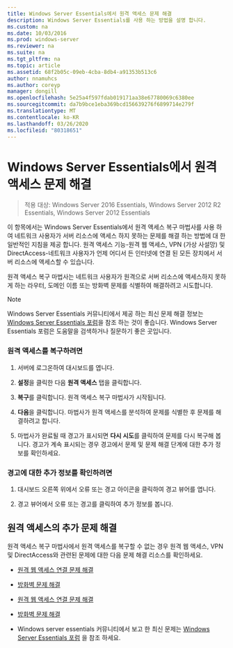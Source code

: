 ```yaml
---
title: Windows Server Essentials에서 원격 액세스 문제 해결
description: Windows Server Essentials를 사용 하는 방법을 설명 합니다.
ms.custom: na
ms.date: 10/03/2016
ms.prod: windows-server
ms.reviewer: na
ms.suite: na
ms.tgt_pltfrm: na
ms.topic: article
ms.assetid: 68f2b05c-09eb-4cba-8db4-a91353b513c6
author: nnamuhcs
ms.author: coreyp
manager: dongill
ms.openlocfilehash: 5e25a4f597fdab019171aa38e67780069c6380ee
ms.sourcegitcommit: da7b9bce1eba369bcd156639276f6899714e279f
ms.translationtype: MT
ms.contentlocale: ko-KR
ms.lasthandoff: 03/26/2020
ms.locfileid: "80318651"
---
```

# <a name="troubleshoot-anywhere-access-in-windows-server-essentials"></a>Windows Server Essentials에서 원격 액세스 문제 해결

>적용 대상: Windows Server 2016 Essentials, Windows Server 2012 R2 Essentials, Windows Server 2012 Essentials

이 항목에서는 Windows Server Essentials에서 원격 액세스 복구 마법사를 사용 하 여 네트워크 사용자가 서버 리소스에 액세스 하지 못하는 문제를 해결 하는 방법에 대 한 일반적인 지침을 제공 합니다. 원격 액세스 기능-원격 웹 액세스, VPN (가상 사설망) 및 DirectAccess-네트워크 사용자가 언제 어디서 든 인터넷에 연결 된 모든 장치에서 서버 리소스에 액세스할 수 있습니다.  
  
 원격 액세스 복구 마법사는 네트워크 사용자가 원격으로 서버 리소스에 액세스하지 못하게 하는 라우터, 도메인 이름 또는 방화벽 문제를 식별하여 해결하려고 시도합니다.  
  
> [!NOTE]
>  Windows Server Essentials 커뮤니티에서 제공 하는 최신 문제 해결 정보는 [Windows Server Essentials 포럼](https://social.technet.microsoft.com/Forums/winserveressentials/threads)을 참조 하는 것이 좋습니다. Windows Server Essentials 포럼은 도움말을 검색하거나 질문하기 좋은 곳입니다.  
  
### <a name="to-repair-anywhere-access"></a>원격 액세스를 복구하려면  
  
1.  서버에 로그온하여 대시보드를 엽니다.  
  
2.  **설정**을 클릭한 다음 **원격 액세스** 탭을 클릭합니다.  
  
3.  **복구**를 클릭합니다. 원격 액세스 복구 마법사가 시작됩니다.  
  
4.  **다음**을 클릭합니다. 마법사가 원격 액세스를 분석하여 문제를 식별한 후 문제를 해결하려고 합니다.  
  
5.  마법사가 완료될 때 경고가 표시되면 **다시 시도**를 클릭하여 문제를 다시 복구해 봅니다. 경고가 계속 표시되는 경우 경고에서 문제 및 문제 해결 단계에 대한 추가 정보를 확인하세요.  
  
### <a name="to-get-more-information-about-an-alert"></a>경고에 대한 추가 정보를 확인하려면  
  
1.  대시보드 오른쪽 위에서 오류 또는 경고 아이콘을 클릭하여 경고 뷰어를 엽니다.  
  
2.  경고 뷰어에서 오류 또는 경고를 클릭하여 추가 정보를 봅니다.  
  
## <a name="additional-troubleshooting-for-anywhere-access"></a>원격 액세스의 추가 문제 해결  
 원격 액세스 복구 마법사에서 원격 액세스를 복구할 수 없는 경우 원격 웹 액세스, VPN 및 DirectAccess와 관련된 문제에 대한 다음 문제 해결 리소스를 확인하세요.  
  

-   [원격 웹 액세스 연결 문제 해결](Troubleshoot-Remote-Web-Access-connectivity-in-Windows-Server-Essentials.md)  
  
-   [방화벽 문제 해결](Troubleshoot-your-firewall-in-Windows-Server-Essentials.md)  

-   [원격 웹 액세스 연결 문제 해결](../support/Troubleshoot-Remote-Web-Access-connectivity-in-Windows-Server-Essentials.md)  
  
-   [방화벽 문제 해결](../support/Troubleshoot-your-firewall-in-Windows-Server-Essentials.md)  

  
-   Windows server essentials 커뮤니티에서 보고 한 최신 문제는 [Windows Server Essentials 포럼](https://social.technet.microsoft.com/Forums/winserveressentials/threads) 을 참조 하세요.
